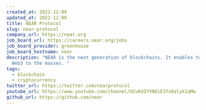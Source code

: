 ```yaml
---
created_at: 2022-12-09
updated_at: 2022-12-09
title: NEAR Protocol
slug: near-protocol
company_url: https://near.org
job_board_url: https://careers.near.org/jobs
job_board_provider: greenhouse
job_board_hostname: near
description: "NEAR is the next generation of blockchains. It enables to bring
  Web3 to the masses. "
tags:
  - blockchain
  - cryptocurrency
twitter_url: https://twitter.com/nearprotocol
youtube_url: https://www.youtube.com/channel/UCuKdIYVN8iE3fv8alyk1aMw
github_url: https://github.com/near
---
```

